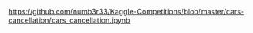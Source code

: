 https://github.com/numb3r33/Kaggle-Competitions/blob/master/cars-cancellation/cars_cancellation.ipynb
